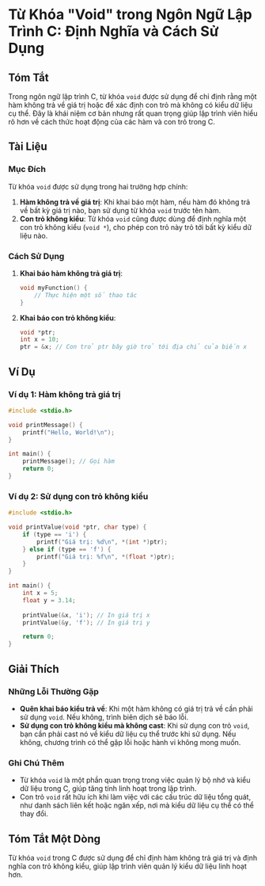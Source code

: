 <!--
Meta Description: # Từ Khóa "Void" trong Ngôn Ngữ Lập Trình C: Định Nghĩa và Cách Sử Dụng ## Tóm Tắt Trong ngôn ngữ lập trình C, từ khóa `void` được sử dụng để chỉ định...
Meta Keywords: không, void, trỏ, kiểu, con
-->

# Từ Khóa "Void" trong Ngôn Ngữ Lập Trình C: Định Nghĩa và Cách Sử Dụng

## Tóm Tắt
Trong ngôn ngữ lập trình C, từ khóa `void` được sử dụng để chỉ định rằng một hàm không trả về giá trị hoặc để xác định con trỏ mà không có kiểu dữ liệu cụ thể. Đây là khái niệm cơ bản nhưng rất quan trọng giúp lập trình viên hiểu rõ hơn về cách thức hoạt động của các hàm và con trỏ trong C.

## Tài Liệu
### Mục Đích
Từ khóa `void` được sử dụng trong hai trường hợp chính:
1. **Hàm không trả về giá trị**: Khi khai báo một hàm, nếu hàm đó không trả về bất kỳ giá trị nào, bạn sử dụng từ khóa `void` trước tên hàm.
2. **Con trỏ không kiểu**: Từ khóa `void` cũng được dùng để định nghĩa một con trỏ không kiểu (`void *`), cho phép con trỏ này trỏ tới bất kỳ kiểu dữ liệu nào.

### Cách Sử Dụng
1. **Khai báo hàm không trả giá trị**:
   ```c
   void myFunction() {
       // Thực hiện một số thao tác
   }
   ```

2. **Khai báo con trỏ không kiểu**:
   ```c
   void *ptr;
   int x = 10;
   ptr = &x; // Con trỏ ptr bây giờ trỏ tới địa chỉ của biến x
   ```

## Ví Dụ
### Ví dụ 1: Hàm không trả giá trị
```c
#include <stdio.h>

void printMessage() {
    printf("Hello, World!\n");
}

int main() {
    printMessage(); // Gọi hàm
    return 0;
}
```

### Ví dụ 2: Sử dụng con trỏ không kiểu
```c
#include <stdio.h>

void printValue(void *ptr, char type) {
    if (type == 'i') {
        printf("Giá trị: %d\n", *(int *)ptr);
    } else if (type == 'f') {
        printf("Giá trị: %f\n", *(float *)ptr);
    }
}

int main() {
    int x = 5;
    float y = 3.14;
    
    printValue(&x, 'i'); // In giá trị x
    printValue(&y, 'f'); // In giá trị y

    return 0;
}
```

## Giải Thích
### Những Lỗi Thường Gặp
- **Quên khai báo kiểu trả về**: Khi một hàm không có giá trị trả về cần phải sử dụng `void`. Nếu không, trình biên dịch sẽ báo lỗi.
- **Sử dụng con trỏ không kiểu mà không cast**: Khi sử dụng con trỏ `void`, bạn cần phải cast nó về kiểu dữ liệu cụ thể trước khi sử dụng. Nếu không, chương trình có thể gặp lỗi hoặc hành vi không mong muốn.

### Ghi Chú Thêm
- Từ khóa `void` là một phần quan trọng trong việc quản lý bộ nhớ và kiểu dữ liệu trong C, giúp tăng tính linh hoạt trong lập trình.
- Con trỏ `void` rất hữu ích khi làm việc với các cấu trúc dữ liệu tổng quát, như danh sách liên kết hoặc ngăn xếp, nơi mà kiểu dữ liệu cụ thể có thể thay đổi.

## Tóm Tắt Một Dòng
Từ khóa `void` trong C được sử dụng để chỉ định hàm không trả giá trị và định nghĩa con trỏ không kiểu, giúp lập trình viên quản lý kiểu dữ liệu linh hoạt hơn.